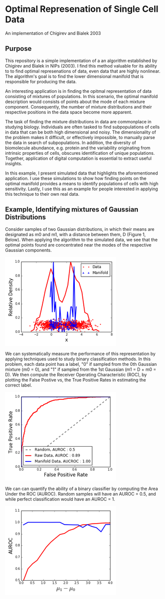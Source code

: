 
Optimal Represenation of Single Cell Data
============================
An implementation of Chigirev and Bialek 2003

Purpose
-------

This repository is a simple implementation of a an algorithm established by Chigirev and Bialek in NIPs (2003).  I find this method valuable for its ability to to find optimal represenations of data, even data that are highly nonlinear.  The algorithm's goal is to find the lower dimensional manifold that is responsible for producing the data.

An interesting application is in finding the opitmal representation of data consisting of mixtures of populations.  In this scenario, the optimal manifold description would consists of points about the mode of each mixture component.  Consequently, the number of mixture distributions and their respective positions in the data space become more apparent.

The task of finding the mixture distributions in data are commonplace in studying biology.  Individuals are often tasked to find subpopulations of cells in data that can be both high dimensional and noisy.  The dimensionality of the problem makes it difficult, or effectively impossible, to manually parse the data in search of subpopulations.  In addition, the diversity of biomolecule abundance, e.g. protein and the variability originating from intrinsic properties of cells, obscures identification of unique populations.  Together, application of digital computation is essential to extract useful insights.

In this example, I present simulated data that highlights the aforementioned application.  I use these simulations to show how finding points on the optimal manifold provides a means to identify populations of cells with high sensitivity.  Lastly, I use this as an example for people interested in applying this technique to their own real data.

Example, Identifying mixtures of Gaussian Distributions
-------------------------------------------------------

Consider samples of two Gaussian distributions, in which their means are designated as m0 and m1, with a distance between them, D (Figure 1, Below).  When applying the algorithm to the simulated data, we see that the optimal points found are concentrated near the modes of the respective Gaussian components.

![Figure 1](figs/bimodal_gauss_sampling.png)

We can systematically measure the performance of this representation by applying techniques used to study binary classification methods.  In this problem, each data point has a label, "0" if sampled from the 0th Gaussian mixture (m0 = 0), and "1" if sampled from the 1st Gaussian (m1 = D + m0 = D).  We then compute the Receiver Operating Characteristic (ROC), by plotting the False Postive vs, the True Positive Rates in estimating the correct label.

![Figure 2](figs/roc.png)

We can can quantify the ability of a binary classifier by computing the Area Under the ROC (AUROC).  Random samples will have an AUROC = 0.5, and while perfect classification would have an AUROC = 1.

![Figure 3](figs/auroc.png)
